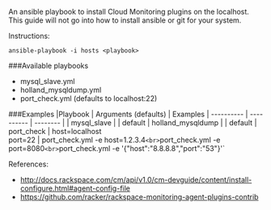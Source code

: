 An ansible playbook to install Cloud Monitoring plugins on the localhost.   This guide will not go into how to install ansible or git for your system.

Instructions:

```ansible-playbook -i hosts <playbook>```

###Available playbooks 
- mysql_slave.yml
- holland_mysqldump.yml
- port_check.yml (defaults to localhost:22)

###Examples
|Playbook | Arguments (defaults) | Examples
| ---------- | ---------- | -------- |
| mysql_slave | | default
| holland_mysqldump | | default
| port_check | host=localhost <br> port=22 | port_check.yml -e host=1.2.3.4` <br> `port_check.yml -e port=8080` <br> `port_check.yml -e '{"host":"8.8.8.8","port":"53"}'`

References:
- http://docs.rackspace.com/cm/api/v1.0/cm-devguide/content/install-configure.html#agent-config-file
- https://github.com/racker/rackspace-monitoring-agent-plugins-contrib
